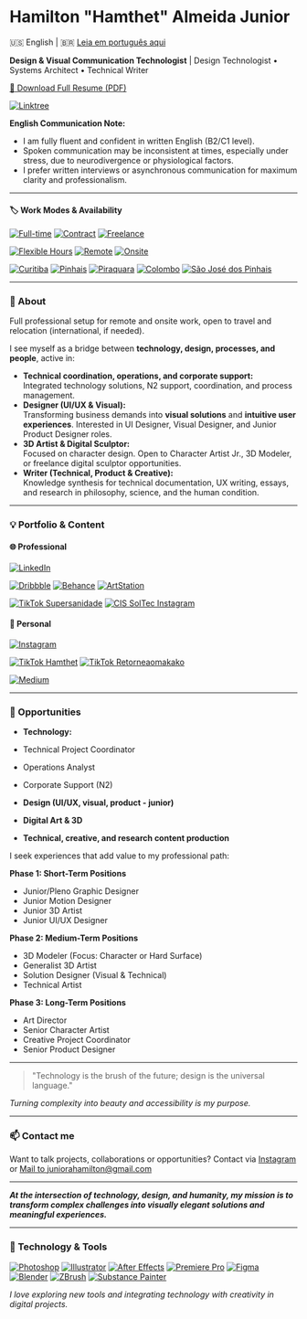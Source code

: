# Hamilton "Hamthet" Almeida Junior

🇺🇸 English | 🇧🇷 [Leia em português aqui](README.md)

**Design & Visual Communication Technologist** | Design Technologist • Systems Architect • Technical Writer

[📄 Download Full Resume (PDF)](CURRICULO102025Geral_English.pdf)

[![Linktree](https://img.shields.io/badge/Linktree-000000?style=for-the-badge&logo=linktree&logoColor=white)](https://linktr.ee/hamthet)

**English Communication Note:**  
- I am fully fluent and confident in written English (B2/C1 level).
- Spoken communication may be inconsistent at times, especially under stress, due to neurodivergence or physiological factors.
- I prefer written interviews or asynchronous communication for maximum clarity and professionalism.

---

#### 🏷️ Work Modes & Availability
[![Full-time](https://img.shields.io/badge/Full--time-0d47a1?style=for-the-badge)](#)
[![Contract](https://img.shields.io/badge/Contract-039be5?style=for-the-badge)](#)
[![Freelance](https://img.shields.io/badge/Freelance-43a047?style=for-the-badge)](#)

[![Flexible Hours](https://img.shields.io/badge/Flexible%20Hours-ffd600?style=for-the-badge)](#)
[![Remote](https://img.shields.io/badge/Remote-26a69a?style=for-the-badge)](#)
[![Onsite](https://img.shields.io/badge/Onsite-8e24aa?style=for-the-badge)](#)

[![Curitiba](https://img.shields.io/badge/Curitiba-388e3c?style=for-the-badge)](#)
[![Pinhais](https://img.shields.io/badge/Pinhais-c62828?style=for-the-badge)](#)
[![Piraquara](https://img.shields.io/badge/Piraquara-3949ab?style=for-the-badge)](#)
[![Colombo](https://img.shields.io/badge/Colombo-fbc02d?style=for-the-badge)](#)
[![São José dos Pinhais](https://img.shields.io/badge/S%C3%A3o%20Jos%C3%A9%20dos%20Pinhais-5d4037?style=for-the-badge)](#)

---

### 📌 About
Full professional setup for remote and onsite work, open to travel and relocation (international, if needed).
  
I see myself as a bridge between **technology, design, processes, and people**, active in:

- **Technical coordination, operations, and corporate support:**  
  Integrated technology solutions, N2 support, coordination, and process management.
- **Designer (UI/UX & Visual):**  
  Transforming business demands into **visual solutions** and **intuitive user experiences**.
  Interested in UI Designer, Visual Designer, and Junior Product Designer roles.
- **3D Artist & Digital Sculptor:**  
  Focused on character design. Open to Character Artist Jr., 3D Modeler, or freelance digital sculptor opportunities.
- **Writer (Technical, Product & Creative):**  
  Knowledge synthesis for technical documentation, UX writing, essays, and research in philosophy, science, and the human condition.

---

### 💡 Portfolio & Content

#### 🌐 Professional
[![LinkedIn](https://img.shields.io/badge/LinkedIn-0077b5?style=for-the-badge&logo=linkedin&logoColor=white)](https://www.linkedin.com/in/hamthet/)

[![Dribbble](https://img.shields.io/badge/Dribbble-ea4c89?style=for-the-badge&logo=dribbble&logoColor=white)](https://dribbble.com/hamthet)
[![Behance](https://img.shields.io/badge/Behance-1769ff?style=for-the-badge&logo=behance&logoColor=white)](https://www.behance.net/hamthet)
[![ArtStation](https://img.shields.io/badge/ArtStation-13aff0?style=for-the-badge&logo=artstation&logoColor=white)](https://www.artstation.com/hamthet)

[![TikTok Supersanidade](https://img.shields.io/badge/TikTok%20Supersanidade-000000?style=for-the-badge&logo=tiktok&logoColor=white)](https://www.tiktok.com/@supersanidade)
[![CIS SolTec Instagram](https://img.shields.io/badge/CIS%20Soluções%20Tecnológicas-E4405F?style=for-the-badge&logo=instagram&logoColor=white)](https://www.instagram.com/cissolucoestecnologicas/)

#### 👤 Personal
[![Instagram](https://img.shields.io/badge/Instagram-E4405F?style=for-the-badge&logo=instagram&logoColor=white)](https://www.instagram.com/hamthet/)

[![TikTok Hamthet](https://img.shields.io/badge/TikTok%20Hamthet-000000?style=for-the-badge&logo=tiktok&logoColor=white)](https://www.tiktok.com/@hamthet)
[![TikTok Retorneaomakako](https://img.shields.io/badge/TikTok%20Retorneaomakako-000000?style=for-the-badge&logo=tiktok&logoColor=white)](https://www.tiktok.com/@retorneaomakako)

[![Medium](https://img.shields.io/badge/Medium-00ab6c?style=for-the-badge&logo=medium&logoColor=white)](https://hamthet.medium.com/)

---

### 🎯 Opportunities

- **Technology:**  
- Technical Project Coordinator
  
- Operations Analyst
  
- Corporate Support (N2)
- **Design (UI/UX, visual, product - junior)**
- **Digital Art & 3D**
- **Technical, creative, and research content production**

I seek experiences that add value to my professional path:

**Phase 1: Short-Term Positions**
- Junior/Pleno Graphic Designer
- Junior Motion Designer
- Junior 3D Artist
- Junior UI/UX Designer

**Phase 2: Medium-Term Positions**
- 3D Modeler (Focus: Character or Hard Surface)
- Generalist 3D Artist
- Solution Designer (Visual & Technical)
- Technical Artist

**Phase 3: Long-Term Positions**
- Art Director
- Senior Character Artist
- Creative Project Coordinator
- Senior Product Designer

---

> "Technology is the brush of the future; design is the universal language."
> 
_Turning complexity into beauty and accessibility is my purpose._

---

### 📫 Contact me

Want to talk projects, collaborations or opportunities?
Contact via [Instagram](https://www.instagram.com/hamthet/) or <a href="mailto:juniorahamilton@gmail.com">Mail to juniorahamilton@gmail.com</a>

---

**_At the intersection of technology, design, and humanity, my mission is to transform complex challenges into visually elegant solutions and meaningful experiences._**

---

### 🚀 Technology & Tools

[![Photoshop](https://img.shields.io/badge/Photoshop-31A8FF?style=for-the-badge&logo=adobephotoshop&logoColor=white)](#)
[![Illustrator](https://img.shields.io/badge/Illustrator-FF9A00?style=for-the-badge&logo=adobeillustrator&logoColor=white)](#)
[![After Effects](https://img.shields.io/badge/After_Effects-9999FF?style=for-the-badge&logo=adobeaftereffects&logoColor=white)](#)
[![Premiere Pro](https://img.shields.io/badge/Premiere_Pro-9999FF?style=for-the-badge&logo=adobepremierepro&logoColor=white)](#)
[![Figma](https://img.shields.io/badge/Figma-F24E1E?style=for-the-badge&logo=figma&logoColor=white)](#)
[![Blender](https://img.shields.io/badge/Blender-F5792A?style=for-the-badge&logo=blender&logoColor=white)](#)
[![ZBrush](https://img.shields.io/badge/ZBrush-E0662D?style=for-the-badge)](#)
[![Substance Painter](https://img.shields.io/badge/Substance_Painter-EA6C4D?style=for-the-badge)](#)

_I love exploring new tools and integrating technology with creativity in digital projects._
